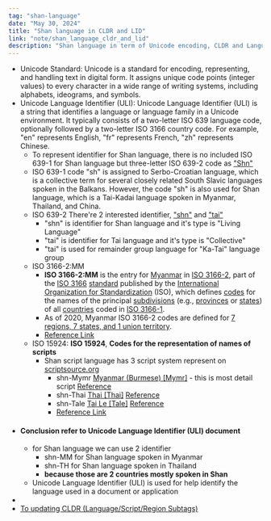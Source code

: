 ```yaml
---
tag: "shan-language"
date: "May 30, 2024"
title: "Shan language in CLDR and LID"
link: "note/shan_language_cldr_and_lid"
description: "Shan language in term of Unicode encoding, CLDR and Language Identifier"
---
```


- Unicode Standard: Unicode is a standard for encoding, representing, and handling text in digital form. It assigns unique code points (integer values) to every character in a wide range of writing systems, including alphabets, ideograms, and symbols.
- Unicode Language Identifier (ULI): Unicode Language Identifier (ULI) is a string that identifies a language or language family in a Unicode environment. It typically consists of a two-letter ISO 639 language code, optionally followed by a two-letter ISO 3166 country code. For example, "en" represents English, "fr" represents French, "zh" represents Chinese.
	- To represent identifier for Shan language, there is no included ISO 639-1 for Shan language but three-letter ISO 639-2 code as ["Shn"](https://www.loc.gov/standards/iso639-2/php/langcodes_name.php?code_ID=399)
	- ISO 639-1 code "sh" is assigned to Serbo-Croatian language, which is a collective term for several closely related South Slavic languages spoken in the Balkans. However, the code "sh" is also used for Shan language, which is a Tai-Kadai language spoken in Myanmar, Thailand, and China.
	- ISO 639-2 There're 2 interested identifier, ["shn"](https://www.loc.gov/standards/iso639-2/php/langcodes_name.php?code_ID=436) and ["tai"](https://www.loc.gov/standards/iso639-2/php/langcodes_name.php?code_ID=436)
		- "shn" is identifier for Shan language and it's type is "Living Language"
		- "tai" is identifier for Tai language and it's type is "Collective"
		- "tai" is used for remainder group language for "Ka-Tai" language group
	- ISO 3166-2:MM
		- **ISO 3166-2:MM** is the entry for [Myanmar](https://en.wikipedia.org/wiki/Myanmar) in [ISO 3166-2](https://en.wikipedia.org/wiki/ISO_3166-2), part of the [ISO 3166](https://en.wikipedia.org/wiki/ISO_3166) [standard](https://en.wikipedia.org/wiki/Standardization) published by the [International Organization for Standardization](https://en.wikipedia.org/wiki/International_Organization_for_Standardization) (ISO), which defines [codes](https://en.wikipedia.org/wiki/Code) for the names of the principal [subdivisions](https://en.wikipedia.org/wiki/Country_subdivision) (e.g., [provinces](https://en.wikipedia.org/wiki/Province) or [states](https://en.wikipedia.org/wiki/State_(administrative_division))) of all [countries](https://en.wikipedia.org/wiki/Country) coded in [ISO 3166-1](https://en.wikipedia.org/wiki/ISO_3166-1).
		- As of 2020, Myanmar ISO 3166-2 codes are defined for [7 regions, 7 states, and 1 union territory](https://en.wikipedia.org/wiki/Regions_and_states_of_Burma).
		- [Reference Link](https://en.wikipedia.org/wiki/ISO_3166-2:MM)
	- ISO 15924: **ISO 15924**, **Codes for the representation of names of scripts**
		- Shan script language has 3 script system represent on [scriptsource.org](https://scriptsource.org/cms/scripts/page.php?item_id=subtag_detail&uid=eea9c6hvfb)
			- shn-Mymr [Myanmar (Burmese) [Mymr]](https://scriptsource.org/cms/scripts/page.php?item_id=script_detail&key=Mymr) - this is most detail script [Reference](https://scriptsource.org/cms/scripts/page.php?item_id=wrSys_detail&key=shn-Mymr)
			- shn-Thai [Thai [Thai]](https://scriptsource.org/cms/scripts/page.php?item_id=script_detail&key=Thai) [Reference](https://scriptsource.org/cms/scripts/page.php?item_id=subtag_detail&uid=eea9c6hvfb)
			- shn-Tale [Tai Le [Tale]](https://scriptsource.org/cms/scripts/page.php?item_id=script_detail&key=Tale) [Reference](https://scriptsource.org/cms/scripts/page.php?item_id=wrSys_detail&key=shn-Tale)
			- [Reference Link](https://scriptsource.org/cms/scripts/page.php?item_id=language_detail&key=shn)
- #### Conclusion refer to Unicode Language Identifier (ULI) document
	- for Shan language we can use 2 identifier
		- shn-MM for Shan language spoken in Myanmar
		- shn-TH for Shan language spoken in Thailand
		- **because those are 2 countries mostly spoken in Shan**
	- Unicode Language Identifier (ULI) is used for help identify the language used in a document or application
-
- [To updating CLDR (Language/Script/Region Subtags)](https://cldr.unicode.org/development/updating-codes/update-languagescriptregion-subtags)